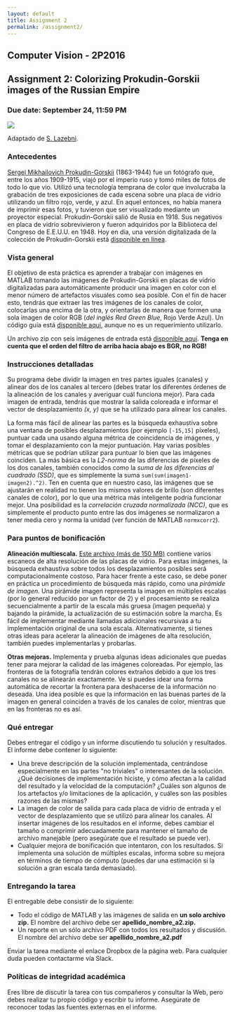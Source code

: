 ```yaml
---
layout: default
title: Assignment 2
permalink: /assignment2/
---
```


## Computer Vision - 2P2016

## Assignment 2: Colorizing Prokudin-Gorskii images of the Russian Empire

### Due date: September 24, 11:59 PM

![](https://dl.dropboxusercontent.com/u/5279729/tutorial/prokudin_gorskii.jpg)

Adaptado de [S. Lazebni](http://web.engr.illinois.edu/~slazebni/spring11/assignment1.html).

### Antecedentes

[Sergei Mikhailovich Prokudin-Gorskii](http://en.wikipedia.org/wiki/Prokudin-Gorskii) (1863-1944) fue un fotógrafo que, entre los años 1909-1915, viajó por el imperio ruso y tomó miles de fotos de todo lo que vio. Utilizó una tecnología temprana de color que involucraba la grabación de tres exposiciones de cada escena sobre una placa de vidrio utilizando un filtro rojo, verde, y azul. En aquel entonces, no había manera de imprimir esas fotos, y tuvieron que ser visualizado mediante un proyector especial. Prokudin-Gorskii salió de Rusia en 1918. Sus negativos en placa de vidrio sobrevivieron y fueron adquiridos por la Biblioteca del Congreso de E.E.U.U. en 1948. Hoy en día, una versión digitalizada de la colección de Prokudin-Gorskii está [disponible en línea](http://www.loc.gov/exhibits/empire/gorskii.html).

### Vista general

El objetivo de esta práctica es aprender a trabajar con imágenes en MATLAB tomando las imágenes de Prokudin-Gorskii en placas de vidrio digitalizadas para automáticamente producir una imagen en color con el menor número de artefactos visuales como sea posible. Con el fin de hacer esto, tendrás que extraer las tres imágenes de los canales de color, colocarlas una encima de la otra, y orientarlas de manera que formen una sola imagen de color RGB (*del inglés Red Green Blue*, Rojo Verde Azul). Un código guía está [disponible aquí](https://www.dropbox.com/s/nm1e39cjyyfy1mb/codigo_ejemplo.m?dl=0), aunque no es un requerimiento utilizarlo.

Un archivo zip con seis imágenes de entrada está [disponible aquí](https://www.dropbox.com/s/z88jet24pnhlqpv/data.zip?dl=0). **Tenga en cuenta que el orden del filtro de arriba hacia abajo es BGR, no RGB!**

### Instrucciones detalladas

Su programa debe dividir la imagen en tres partes iguales (canales) y alinear dos de los canales al tercero (debes tratar los diferentes órdenes de la alineación de los canales y averiguar cuál funciona mejor). Para cada imagen de entrada, tendrás que mostrar la salida coloreada e informar el vector de desplazamiento *(x, y)* que se ha utilizado para alinear los canales. 

La forma más fácil de alinear las partes es la búsqueda exhaustiva sobre una ventana de posibles desplazamientos (por ejemplo `[-15,15]` píxeles), puntuar cada una usando alguna métrica de coincidencia de imágenes, y tomar el desplazamiento con la mejor puntuación. Hay varias posibles métricas que se podrían utilizar para puntuar lo bien que las imágenes coinciden. La más básica es la *L2-norma* de las diferencias de píxeles de los dos canales, también conocidos como la *suma de las diferencias al cuadrado (SSD)*, que es simplemente la suma `sum(sum(imagen1-imagen2).^2)`. Ten en cuenta que en nuestro caso, las imágenes que se ajustarán en realidad no tienen los mismos valores de brillo (son diferentes canales de color), por lo que una métrica más inteligente podría funcionar mejor. Una posibilidad es la *correlación cruzada normalizada (NCC)*, que es simplemente el producto punto entre las dos imágenes se normalizaron a tener media cero y norma la unidad (ver función de MATLAB ``normxcorr2``).

### Para puntos de bonificación 
**Alineación multiescala.** [Este archivo (más de 150 MB)](https://www.dropbox.com/s/avon25proh3shln/data_hires.zip?dl=0) contiene varios escaneos de alta resolución de las placas de vidrio. Para estas imágenes, la búsqueda exhaustiva sobre todos los desplazamientos posibles será computacionalmente  costoso. Para hacer frente a este caso, se debe poner en práctica un procedimiento de búsqueda más rápido, como una *pirámide de imagen*. Una pirámide imagen representa la imagen en múltiples escalas (por lo general reducido por un factor de 2) y el procesamiento se realiza secuencialmente a partir de la escala más gruesa (imagen pequeña) y bajando la pirámide, la actualización de su estimación sobre la marcha. Es fácil de implementar mediante llamadas adicionales recursivas a tu implementación original de una sola escala. Alternativamente, si tienes otras ideas para acelerar la alineación de imágenes de alta resolución, también puedes implementarlas y probarlas. 

**Otras mejoras.** Implementa y prueba algunas ideas adicionales que puedas tener para mejorar la calidad de las imágenes coloreadas. Por ejemplo, las fronteras de la fotografía tendrán colores extraños debido a que los tres canales no se alinearán exactamente. Ve si puedes idear una forma automática de recortar la frontera para deshacerse de la información no deseada. Una idea posible es que la información en las buenas partes de la imagen en general coinciden a través de los canales de color, mientras que en las fronteras no es así.

### Qué entregar

Debes entregar el código y un informe discutiendo tu solución y resultados. El informe debe contener lo siguiente: 

* Una breve descripción de la solución implementada, centrándose especialmente en las partes "no triviales" o interesantes de la solución. ¿Qué decisiones de implementación hiciste, y cómo afectan a la calidad del resultado y la velocidad de la computación? ¿Cuáles son algunos de los artefactos y/o limitaciones de la aplicación, y cuáles son las posibles razones de las mismas? 
* La imagen de color de salida para cada placa de vidrio de entrada y el vector de desplazamiento que se utilizó para alinear los canales. Al insertar imágenes de los resultados en el informe, debes cambiar el tamaño o comprimir adecuadamente para mantener el tamaño de archivo manejable (pero asegúrate que el resultado se puede ver). 
* Cualquier mejora de bonificación que intentaron, con los resultados. Si implementa una solución de múltiples escalas, informa sobre su mejora en términos de tiempo de cómputo (puedes dar una estimación si la solución a gran escala tarda demasiado).

### Entregando la tarea

El entregable debe consistir de lo siguiente:

* Todo el código de MATLAB y las imágenes de salida en **un solo archivo zip.** El nombre del archivo debe ser **apellido_nombre_a2.zip.**
* Un reporte en un sólo archivo PDF con todos los resultados y discusión. El nombre del archivo debe ser **apellido_nombre_a2.pdf**

Enviar la tarea mediante el enlace Dropbox de la página web. Para cualquier duda pueden contactarme vía Slack.

### Políticas de integridad académica

Eres libre de discutir la tarea con tus compañeros y consultar la Web, pero debes realizar tu propio código y escribir tu informe. Asegúrate de reconocer todas las fuentes externas en el informe.

